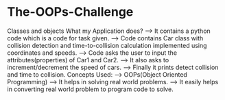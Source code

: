 # The-OOPs-Challenge
Classes and objects
What my Application does?
--> It contains a python code which is a code for task given.
--> Code contains Car class with collision detection and time-to-collision calculation implemented using coordinates and     speeds.
--> Code asks the user to input the attributes(properties) of Car1 and Car2.
--> It also asks to increment/decrement the speed of cars.
--> Finally it prints detect collision and time to collision.
Concepts Used:
--> OOPs(Object Oriented Programming)
--> It helps in solving real world problems.
--> It easily helps in converting real world problem to program code to solve.
